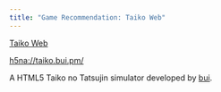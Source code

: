 ```yaml
---
title: "Game Recommendation: Taiko Web"
---
```

[Taiko Web](https://taiko.bui.pm/)

[h5na://taiko.bui.pm/](h5na://taiko.bui.pm/)

A HTML5 Taiko no Tatsujin simulator developed by [bui](https://github.com/bui).
